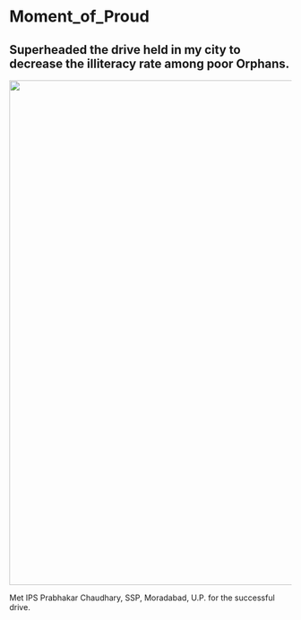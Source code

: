 # Moment_of_Proud
## Superheaded the drive held in my city to decrease the illiteracy rate among poor Orphans. 


<img src="https://github.com/ananya-agarwal/Moment_of_Proud/blob/main/1.jpg" width=900>
<br>

Met IPS Prabhakar Chaudhary, SSP, Moradabad, U.P. for the successful drive.
